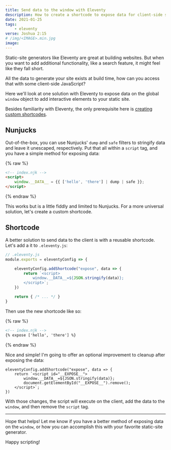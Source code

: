 ```yaml
---
title: Send data to the window with Eleventy
description: How to create a shortcode to expose data for client-side scripts
date: 2021-01-25
tags:
    - eleventy
verse: Joshua 2:15
# /img/<IMAGE>.min.jpg
image: 
---
```


Static-site generators like Eleventy are great at building websites. But when you want to add additional functionality, like a search feature, it might feel like they fall short.

All the data to generate your site exists at build time, how can you access that with some client-side JavaScript?

Here we'll look at one solution with Eleventy to expose data on the global `window` object to add interactive elements to your static site.

Besides familiarity with Eleventy, the only prerequisite here is [creating custom shortcodes](https://www.11ty.dev/docs/shortcodes/#universal-shortcodes).

## Nunjucks

Out-of-the-box, you can use Nunjucks' `dump` and `safe` filters to stringify data and leave it unescaped, respectively. Put that all within a `script` tag, and you have a simple method for exposing data:

{% raw %}
```html
<!-- index.njk -->
<script>
    window.__DATA__ = {{ ['hello', 'there'] | dump | safe }};
</script>
```
{% endraw %}

This works but is a little fiddly and limited to Nunjucks. For a more universal solution, let's create a custom shortcode.

## Shortcode

A better solution to send data to the client is with a reusable shortcode. Let's add a it to `.eleventy.js`:

```js
// .eleventy.js
module.exports = eleventyConfig => {

    eleventyConfig.addShortcode("expose", data => {
        return `<script>
            window.__DATA__=${JSON.stringify(data)};
        </script>`;
    })

    return { /* ... */ }
}
```

Then use the new shortcode like so:

{% raw %}
```html
<!-- index.njk -->
{% expose ['hello', 'there'] %}
```
{% endraw %}

Nice and simple! I'm going to offer an optional improvement to cleanup after exposing the data:

```js/1,3
eleventyConfig.addShortcode("expose", data => {
    return `<script id="__EXPOSE__">
        window.__DATA__=${JSON.stringify(data)};
        document.getElementById("__EXPOSE__").remove();
    </script>`;
})
```

With those changes, the script will execute on the client, add the data to the `window`, and then remove the `script` tag.

---

Hope that helps! Let me know if you have a better method of exposing data on the `window`, or how you can accomplish this with your favorite static-site generator.

Happy scripting!